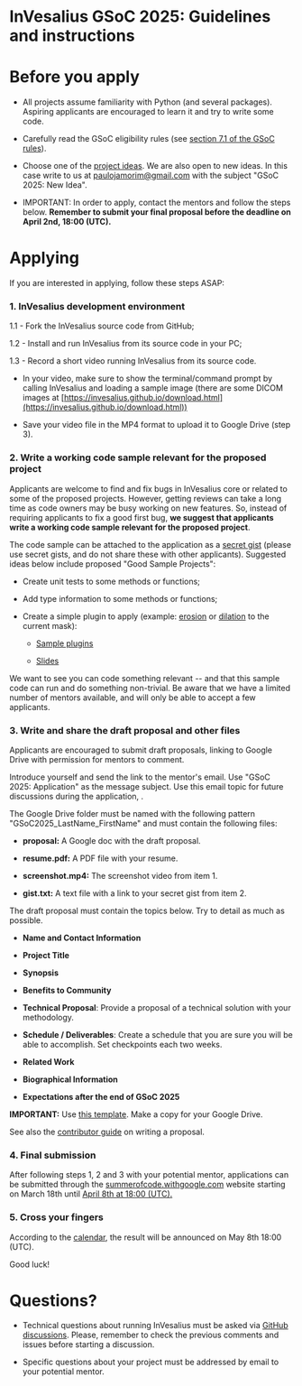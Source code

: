 # InVesalius GSoC 2025: Guidelines and instructions #
# Before you apply #

* All projects assume familiarity with Python (and several packages). Aspiring applicants are encouraged to learn it and try to write some code.

* Carefully read the GSoC eligibility rules (see [section 7.1 of the GSoC rules](https://summerofcode.withgoogle.com/rules)).

* Choose one of the [project ideas](https://github.com/invesalius/gsoc/blob/main/gsoc_2025_ideas.md). We are also open to new ideas. In this case write to us at [paulojamorim@gmail.com](mailto:paulojamorim@gmail.com) with the subject "GSoC 2025: New Idea".

* IMPORTANT: In order to apply, contact the mentors and follow the steps below. **Remember to submit your final proposal before the deadline on April 2nd, 18:00 (UTC).**

# Applying #

If you are interested in applying, follow these steps ASAP:

### 1. InVesalius development environment ###

1.1 - Fork the InVesalius source code from GitHub;

1.2 - Install and run InVesalius from its source code in your PC;

1.3 - Record a short video running InVesalius from its source code.

* In your video, make sure to show the terminal/command prompt by calling InVesalius and loading a sample image (there are some DICOM images at [https://invesalius.github.io/download.html](https://invesalius.github.io/download.html))

* Save your video file in the MP4 format to upload it to Google Drive (step 3).


### 2. Write a working code sample relevant for the proposed project ###

Applicants are welcome to find and fix bugs in InVesalius core or related to some of the proposed projects. However, getting reviews can take a long time as code owners may be busy working on new features. So, instead of requiring applicants to fix a good first bug, **we suggest that applicants write a working code sample relevant for the proposed project**.

The code sample can be attached to the application as a [secret gist](https://gist.github.com/) (please use secret gists, and do not share these with other applicants). Suggested ideas below include proposed "Good Sample Projects":

* Create unit tests to some methods or functions;

* Add type information to some methods or functions;

* Create a simple plugin to apply (example: [erosion](https://en.wikipedia.org/wiki/Erosion_(morphology)) or [dilation](https://en.wikipedia.org/wiki/Dilation_(morphology)) to the current mask):

    * [Sample plugins](https://github.com/tfmoraes/inv3_plugins_examples)

    * [Slides](https://github.com/tfmoraes/inv3_plugins_examples/blob/main/slides.html)


We want to see you can code something relevant -- and that this sample code can run and do something non-trivial. Be aware that we have a limited number of mentors available, and will only be able to accept a few applicants.



### 3. Write and share the draft proposal and other files ###

Applicants are encouraged to submit draft proposals, linking to Google Drive with permission for mentors to comment.

Introduce yourself and send the link to the mentor's email. Use "GSoC 2025: Application" as the message subject. Use this email topic for future discussions during the application, .


The Google Drive folder must be named with the following pattern "GSoC2025_LastName_FirstName" and must contain the following files:

* **proposal:** A Google doc with the draft proposal.

* **resume.pdf:** A PDF file with your resume.

* **screenshot.mp4:** The screenshot video from item 1.

* **gist.txt:** A text file with a link to your secret gist from item 2.

The draft proposal must contain the topics below. Try to detail as much as possible.


* **Name and Contact Information**

* **Project Title**

* **Synopsis**

* **Benefits to Community**

* **Technical Proposal**: Provide a proposal of a technical solution with your methodology.

* **Schedule / Deliverables**: Create a schedule that you are sure you will be able to accomplish. Set checkpoints each two weeks.

* **Related Work**

* **Biographical Information**

* **Expectations after the end of GSoC 2025** 

**IMPORTANT:** Use [this template](https://docs.google.com/document/d/1F6y3brsEIHcQB-BxpDD8LxyKV7qHUycSY7titupEhx0). Make a copy for your Google Drive.

See also the [contributor guide](https://google.github.io/gsocguides/student/writing-a-proposal) on writing a proposal.


### 4. Final submission ###

After following steps 1, 2 and 3 with your potential mentor, applications can be submitted through the [summerofcode.withgoogle.com](https://summerofcode.withgoogle.com) website starting on March 18th until [April 8th at 18:00 (UTC).](https://developers.google.com/open-source/gsoc/timeline?hl=en)


### 5. Cross your fingers ###

According to the [calendar](https://developers.google.com/open-source/gsoc/timeline?hl=en), the result will be announced on May 8th 18:00 (UTC).

Good luck!

# Questions? #

* Technical questions about running InVesalius must be asked via [GitHub discussions](https://github.com/invesalius/invesalius3/discussions). Please, remember to check the previous comments and issues before starting a discussion.

* Specific questions about your project must be addressed by email to your potential mentor.

